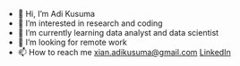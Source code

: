- 👋 Hi, I’m Adi Kusuma
- 👀 I’m interested in research and coding
- 🌱 I’m currently learning data analyst and data scientist
- 💞️ I’m looking for remote work
- 📫 How to reach me xian.adikusuma@gmail.com [LinkedIn](https://www.linkedin.com/in/adikusum4/)
  
<!---
adikusum4/adikusum4 is a ✨ special ✨ repository because its `README.md` (this file) appears on your GitHub profile.
You can click the Preview link to take a look at your changes.
--->
